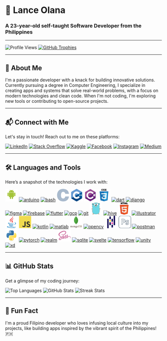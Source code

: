 # 👋 Lance Olana
### A 23-year-old self-taught Software Developer from the Philippines

---

![Profile Views](https://komarev.com/ghpvc/?username=lans12345&label=Profile%20Views&color=0e75b6&style=flat)
[![GitHub Trophies](https://github-profile-trophy.vercel.app/?username=lansoyyy&theme=onedark&margin-w=15)](https://github.com/ryo-ma/github-profile-trophy)

---

## 🚀 About Me
I'm a passionate developer with a knack for building innovative solutions. Currently pursuing a degree in Computer Engineering, I specialize in creating apps and systems that solve real-world problems, with a focus on modern technologies and clean code. When I'm not coding, I'm exploring new tools or contributing to open-source projects.

---

## 📬 Connect with Me
Let's stay in touch! Reach out to me on these platforms:

[<img src="https://raw.githubusercontent.com/rahuldkjain/github-profile-readme-generator/master/src/images/icons/Social/linked-in-alt.svg" alt="LinkedIn" height="30" width="40" />](https://linkedin.com/in/lance-olana-956035253/)
[<img src="https://raw.githubusercontent.com/rahuldkjain/github-profile-readme-generator/master/src/images/icons/Social/stack-overflow.svg" alt="Stack Overflow" height="30" width="40" />](https://stackoverflow.com/users/18730456)
[<img src="https://raw.githubusercontent.com/rahuldkjain/github-profile-readme-generator/master/src/images/icons/Social/kaggle.svg" alt="Kaggle" height="30" width="40" />](https://kaggle.com/lanceolana)
[<img src="https://raw.githubusercontent.com/rahuldkjain/github-profile-readme-generator/master/src/images/icons/Social/facebook.svg" alt="Facebook" height="30" width="40" />](https://facebook.com/lance.olana)
[<img src="https://raw.githubusercontent.com/rahuldkjain/github-profile-readme-generator/master/src/images/icons/Social/instagram.svg" alt="Instagram" height="30" width="40" />](https://instagram.com/lnsolna)
[<img src="https://raw.githubusercontent.com/rahuldkjain/github-profile-readme-generator/master/src/images/icons/Social/medium.svg" alt="Medium" height="30" width="40" />](https://medium.com/@olanalans12345)

---

## 🛠️ Languages and Tools
Here’s a snapshot of the technologies I work with:

[<img src="https://raw.githubusercontent.com/devicons/devicon/master/icons/android/android-original-wordmark.svg" alt="android" width="40" height="40"/>](https://developer.android.com)
[<img src="https://cdn.worldvectorlogo.com/logos/arduino-1.svg" alt="arduino" width="40" height="40"/>](https://www.arduino.cc/)
[<img src="https://www.vectorlogo.zone/logos/gnu_bash/gnu_bash-icon.svg" alt="bash" width="40" height="40"/>](https://www.gnu.org/software/bash/)
[<img src="https://raw.githubusercontent.com/devicons/devicon/master/icons/c/c-original.svg" alt="c" width="40" height="40"/>](https://www.cprogramming.com/)
[<img src="https://raw.githubusercontent.com/devicons/devicon/master/icons/cplusplus/cplusplus-original.svg" alt="cplusplus" width="40" height="40"/>](https://www.w3schools.com/cpp/)
[<img src="https://raw.githubusercontent.com/devicons/devicon/master/icons/csharp/csharp-original.svg" alt="csharp" width="40" height="40"/>](https://www.w3schools.com/cs/)
[<img src="https://raw.githubusercontent.com/devicons/devicon/master/icons/css3/css3-original-wordmark.svg" alt="css3" width="40" height="40"/>](https://www.w3schools.com/css/)
[<img src="https://www.vectorlogo.zone/logos/dartlang/dartlang-icon.svg" alt="dart" width="40" height="40"/>](https://dart.dev)
[<img src="https://cdn.worldvectorlogo.com/logos/django.svg" alt="django" width="40" height="40"/>](https://www.djangoproject.com/)
[<img src="https://www.vectorlogo.zone/logos/figma/figma-icon.svg" alt="figma" width="40" height="40"/>](https://www.figma.com/)
[<img src="https://www.vectorlogo.zone/logos/firebase/firebase-icon.svg" alt="firebase" width="40" height="40"/>](https://firebase.google.com/)
[<img src="https://www.vectorlogo.zone/logos/flutterio/flutterio-icon.svg" alt="flutter" width="40" height="40"/>](https://flutter.dev)
[<img src="https://www.vectorlogo.zone/logos/google_cloud/google_cloud-icon.svg" alt="gcp" width="40" height="40"/>](https://cloud.google.com)
[<img src="https://www.vectorlogo.zone/logos/git-scm/git-scm-icon.svg" alt="git" width="40" height="40"/>](https://git-scm.com/)
[<img src="https://raw.githubusercontent.com/devicons/devicon/master/icons/go/go-original.svg" alt="go" width="40" height="40"/>](https://golang.org)
[<img src="https://www.vectorlogo.zone/logos/apache_hive/apache_hive-icon.svg" alt="hive" width="40" height="40"/>](https://hive.apache.org/)
[<img src="https://raw.githubusercontent.com/devicons/devicon/master/icons/html5/html5-original-wordmark.svg" alt="html5" width="40" height="40"/>](https://www.w3.org/html/)
[<img src="https://www.vectorlogo.zone/logos/adobe_illustrator/adobe_illustrator-icon.svg" alt="illustrator" width="40" height="40"/>](https://www.adobe.com/in/products/illustrator.html)
[<img src="https://raw.githubusercontent.com/devicons/devicon/master/icons/java/java-original.svg" alt="java" width="40" height="40"/>](https://www.java.com)
[<img src="https://raw.githubusercontent.com/devicons/devicon/master/icons/javascript/javascript-original.svg" alt="javascript" width="40" height="40"/>](https://developer.mozilla.org/en-US/docs/Web/JavaScript)
[<img src="https://www.vectorlogo.zone/logos/kotlinlang/kotlinlang-icon.svg" alt="kotlin" width="40" height="40"/>](https://kotlinlang.org)
[<img src="https://upload.wikimedia.org/wikipedia/commons/2/21/Matlab_Logo.png" alt="matlab" width="40" height="40"/>](https://www.mathworks.com/)
[<img src="https://raw.githubusercontent.com/devicons/devicon/master/icons/mongodb/mongodb-original-wordmark.svg" alt="mongodb" width="40" height="40"/>](https://www.mongodb.com/)
[<img src="https://www.vectorlogo.zone/logos/opencv/opencv-icon.svg" alt="opencv" width="40" height="40"/>](https://opencv.org/)
[<img src="https://raw.githubusercontent.com/devicons/devicon/2ae2a900d2f041da66e950e4d48052658d850630/icons/pandas/pandas-original.svg" alt="pandas" width="40" height="40"/>](https://pandas.pydata.org/)
[<img src="https://raw.githubusercontent.com/devicons/devicon/master/icons/photoshop/photoshop-line.svg" alt="photoshop" width="40" height="40"/>](https://www.photoshop.com/en)
[<img src="https://www.vectorlogo.zone/logos/getpostman/getpostman-icon.svg" alt="postman" width="40" height="40"/>](https://postman.com)
[<img src="https://raw.githubusercontent.com/devicons/devicon/master/icons/python/python-original.svg" alt="python" width="40" height="40"/>](https://www.python.org)
[<img src="https://www.vectorlogo.zone/logos/pytorch/pytorch-icon.svg" alt="pytorch" width="40" height="40"/>](https://pytorch.org/)
[<img src="https://raw.githubusercontent.com/bestofjs/bestofjs-webui/8665e8c267a0215f3159df28b33c365198101df5/public/logos/realm.svg" alt="realm" width="40" height="40"/>](https://realm.io/)
[<img src="https://raw.githubusercontent.com/devicons/devicon/master/icons/sass/sass-original.svg" alt="sass" width="40" height="40"/>](https://sass-lang.com)
[<img src="https://www.vectorlogo.zone/logos/sqlite/sqlite-icon.svg" alt="sqlite" width="40" height="40"/>](https://www.sqlite.org/)
[<img src="https://upload.wikimedia.org/wikipedia/commons/1/1b/Svelte_Logo.svg" alt="svelte" width="40" height="40"/>](https://svelte.dev)
[<img src="https://www.vectorlogo.zone/logos/tensorflow/tensorflow-icon.svg" alt="tensorflow" width="40" height="40"/>](https://www.tensorflow.org)
[<img src="https://www.vectorlogo.zone/logos/unity3d/unity3d-icon.svg" alt="unity" width="40" height="40"/>](https://unity.com/)
[<img src="https://cdn.worldvectorlogo.com/logos/adobe-xd.svg" alt="xd" width="40" height="40"/>](https://www.adobe.com/products/xd.html)

---

## 📊 GitHub Stats
Get a glimpse of my coding journey:

![Top Languages](https://github-readme-stats.vercel.app/api/top-langs?username=lansoyyy&show_icons=true&locale=en&layout=compact&theme=onedark)
![GitHub Stats](https://github-readme-stats.vercel.app/api?username=lansoyyy&show_icons=true&locale=en&theme=onedark)
![Streak Stats](https://github-readme-streak-stats.herokuapp.com/?user=lansoyyy&theme=onedark)

---

## 🌟 Fun Fact
I'm a proud Filipino developer who loves infusing local culture into my projects, like building apps inspired by the vibrant spirit of the Philippines! 🇵🇭
